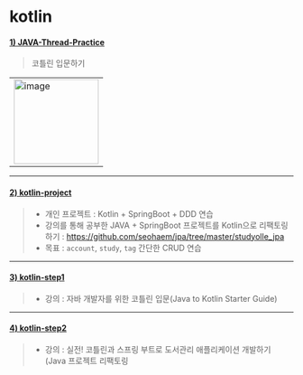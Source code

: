 # kotlin

#### [1) JAVA-Thread-Practice](https://github.com/seohaem/kotlin/tree/master/kotlin-in-action)
> 코틀린 입문하기
<table><tr><td>
    <img width="150" alt="image" src="https://user-images.githubusercontent.com/87924260/206187890-3655859a-0030-40b5-9251-d7862db4b635.png">
</td></tr></table>

---

#### [2) kotlin-project](https://github.com/seohaem/kotlin/tree/master/kotlin-project)
> - 개인 프로젝트 : Kotlin + SpringBoot + DDD 연습
> - 강의를 통해 공부한 JAVA + SpringBoot 프로젝트를 Kotlin으로 리팩토링하기 : https://github.com/seohaem/jpa/tree/master/studyolle_jpa
> - 목표 : `account`, `study`, `tag` 간단한 CRUD 연습

---

#### [3) kotlin-step1](https://github.com/seohaem/kotlin/tree/master/kotlin-step1)
> - 강의 : 자바 개발자를 위한 코틀린 입문(Java to Kotlin Starter Guide)

---

#### [4) kotlin-step2](https://github.com/seohaem/kotlin/tree/master/kotlin-step2)
> - 강의 : 실전! 코틀린과 스프링 부트로 도서관리 애플리케이션 개발하기 (Java 프로젝트 리팩토링

